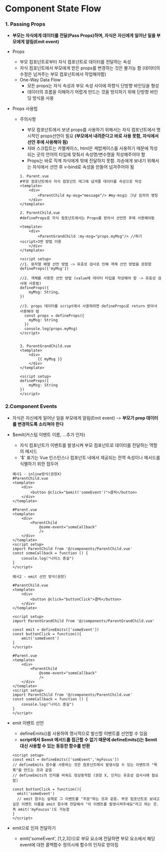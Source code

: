 # Component State Flow

### 1. Passing Props

- **부모는 자식에게 데이터를 전달(Pass Props)하며, 자식은 자신에게 일어난 일을 부모에게 알림(Emit event)**

- Props

  - 부모 컴포넌트로부터 자식 컴포넌트로 데이터를 전달하는 속성
  - 자식 컴포넌트에서 부모에게 받은 props를 변경하는 것은 불가능 함 (데이터의 수정은 넘겨주는 부모 컴포넌트에서 작업해야함)
  - One-Way Data Flow
    - 모든 props는 자식 속성과 부모 속성 사이에 하향식 단방향 바인딩을 형성
    - 데이터의 흐름을 이해하기 어렵게 만드는 것을 방지하기 위해 단방향 바인딩 방식을 사용

- Props 사용법

  - 주의사항

    - 부모 컴포넌트에서 보낸 props를 사용하기 위해서는 자식 컴포넌트에서 명시적인 props선언이 필요 **(부모에서 내려준다고 바로 사용 못함, 자식에서 선언 후에 사용해야 됨)**
    - 자바 스크립트는 카멜케이스, html은 케밥케이스를 사용하기 때문에 작성되는 곳의 언어의 타입에 맞춰서 속성명/변수명을 작성해주어야 함
    - Props는 바로 직계 자식에게 밖에 전달하지 못함. 자손에게 보내기 위해서는 자식에서 선언 후 v-bind로 속성을 만들어 넘겨주어야 됨

    ```vue
    1. Parent.vue
    #부모 컴포넌트에서 자식 컴포넌트 태그에 넘겨줄 데이터를 속성으로 작성
    <template>
        <div>
            <ParentChild my-msg="message"/> #my-msg는 그냥 임의의 명칭
        </div>
    </template>
    
    2. ParentChild.vue
    #defineProps로 자식 컴포넌트에서는 Props를 받아서 선언한 후에 사용해야됨
    
    <template>
        <div>
            <ParentGrandChild :my-msg="props.myMsg"/> //하기 <script>3번 방법 이용
        </div>
    </template>
    
    <script setup>
    //1. 문자열 배열 선언 방법 -> 유효성 검사로 인해 객체 선언 방법을 권장함
    defineProps(['myMsg'])
      
    //2. 객체를 사용한 선언 방법 (value에 데이터 타입을 작성해야 함 -> 유효성 검사에 사용됨)
    defineProps({
    	myMsg: String,
    })
    
    //3. props 데이터를 script에서 사용하려면 defineProps로 return 받아서 사용해야 됨
      const props = defineProps({
        myMsg: String
      })
      console.log(props.myMsg)
    </script>
    
    
    3. ParentGrandChild.vue
    <template>
        <div>
            {{ myMsg }}
        </div>
    </template>
    
    <script setup>
    defineProps({
        myMsg: String
    })
    </script>
    
    ```

### 2.Component Events

- 자식은 자신에게 일어난 일을 부모에게 알림(Emit event) -> **부모가 prop 데이터를 변경하도록 소리쳐야 한다**

- $emit(커스텀 이벤트 이름, ...추가 인자)

  - 자식 컴포넌트가 이벤트를 발생시켜 부모 컴포넌트로 데이터를 전달하는 역할의 메서드
  - '$' 표기는 Vue 인스턴스나 컴포넌트 내에서 제공되는 전역 속성이나 메서드를 식별하기 위한 접두어

  ```vue
  예시1 - inline방식(권장X)
  #ParentChild.vue
  <template>
      <div>
          <button @click="$emit('someEvent')">클릭</button>
      </div>
  </template>
  
  #Parent.vue
  <template>
      <div>
          <ParentChild 
              @some-event="someCallback"
              />
      </div>
  </template>
  <script setup>
  import ParentChild from '@/components/ParentChild.vue'
  const someCallback = function () {
      console.log("나이스 종길")
  }
  </script>
  ```

  ```vue
  예시2 - emit 선언 방식(권장)
  
  #ParentChild.vue
  <template>
      <div>
          <button @click="buttonClick">클릭</button>
      </div>
  </template>
  
  <script setup>
  import ParentGrandChild from '@/components/ParentGrandChild.vue'
  
  const emit = defineEmits(['someEvent'])
  const buttonClick = function(){
      emit('someEvent')
  }
  </script>
  
  #Parent.vue
  <template>
      <div>
          <ParentChild 
              @some-event="someCallback"
              />
      </div>
  </template>
  <script setup>
  import ParentChild from '@/components/ParentChild.vue'
  const someCallback = function () {
      console.log("나이스 종길")
  }
  </script>
  ```

- emit 이벤트 선언

  - defineEmits()를 사용하여 명시적으로 발신할 이벤트를 선언할 수 있음
  - **script에서 $emit 메서드를 접근할 수 없기 때문에 defineEmits()는 $emit 대신 사용할 수 있는 동등한 함수를 반환**

  ```vue
  <script setup>
  const emit = defineEmits(['somEvent','myFocus'])
  // defineEmits 함수를 사용하는 것은 컴포넌트에서 발생시킬 수 있는 이벤트의 "목록"을 만드는 것과 같음
  // defineEmits의 인자를 비워도 정상동작함 (권장 X, 인자는 유효성 검사시에 필요함)
  
  const buttonClick = function(){
  	emit('someEvent')
    // emit 함수는 실제로 그 이벤트를 "주문"하는 것과 같음. 부모 컴포넌트로 보내고 싶은 이벤트 이름을 emit 함수에 전달해서 "이 이벤트를 발생시켜주세요"라고 하는 것. 즉 emit('myFoucus')도 가능함
  }
  </script>
  ```

- emit으로 인자 전달하기

  - emit('someEvent', [1,2,3])으로 부모 요소에 전달하면 부모 요소에서 해당 event에 대한 콜백함수 정의시에 함수의 인자로 받아짐 

